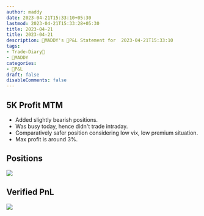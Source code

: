 ```yaml
---
author: maddy
date: 2023-04-21T15:33:10+05:30
lastmod: 2023-04-21T15:33:28+05:30
title: 2023-04-21
title: 2023-04-21
description: 🧔MADDY's 💸P&L Statement for  2023-04-21T15:33:10 
tags:
- Trade-Diary📗
- 🧔MADDY
categories: 
- 💸P&L
draft: false
disableComments: false
---
```

## 5K Profit MTM
- Added slightly bearish positions.
- Was busy today, hence didn't trade intraday.
- Comparatively safer position considering low vix, low premium situation.
- Max profit is around 3%.

## Positions

![](https://i.imgur.com/aW9JBQh.png)

## Verified PnL

![](https://i.imgur.com/v0CaSwE.png)
